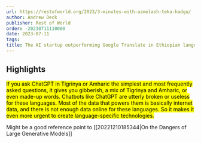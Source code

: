 ```yaml
---
url: https://restofworld.org/2023/3-minutes-with-asmelash-teka-hadgu/
author: Andrew Deck
publisher: Rest of World
order: -20230711110000
date: 2023-07-11
tags:
title: The AI startup outperforming Google Translate in Ethiopian languages
---
```


## Highlights
<mark>If you ask ChatGPT in Tigrinya or Amharic the simplest and most frequently asked questions, it gives you gibberish, a mix of Tigrinya and Amharic, or even made-up words. Chatbots like ChatGPT are utterly broken or useless for these languages. Most of the data that powers them is basically internet data, and there is not enough data online for these languages. So it makes it even more urgent to create language-specific technologies.</mark>

Might be a good reference point to [[20221210185344|On the Dangers of Large Generative Models]]